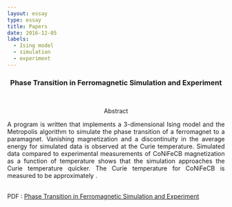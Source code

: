 ```yaml
---
layout: essay
type: essay
title: Papers
date: 2016-12-05
labels:
  - Ising model
  - simulation
  - experiment
---
```


<p align="center">
<h3 class="sectionHead"><span class="titlemark">   </span> <a  id="x1-10001"></a>  <p align="center"> Phase Transition in Ferromagnetic Simulation and Experiment </p> </h3> <br>

<p align="center">
Abstract
<p align="justify">
 A program is written that implements a 3-dimensional Ising model and the Metropolis algorithm to simulate the phase transition of a ferromagnet to a paramagnet. Vanishing magnetization and a discontinuity in the average energy for simulated data is observed at the Curie temperature. Simulated data compared to experimental measurements of CoNiFeCB magnetization as a function of temperature shows that the simulation approaches the Curie temperature quicker. The Curie temperature for CoNiFeCB is measured to be approximately .  <br> <br>
 
PDF : [Phase Transition in Ferromagnetic Simulation and Experiment](ising.pdf "ising PDF")


